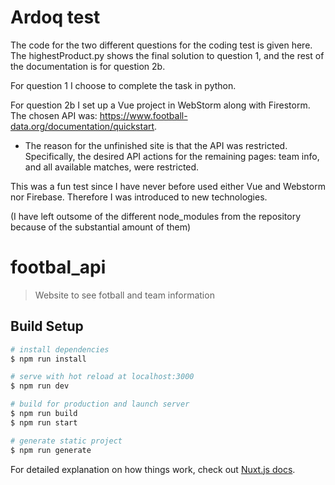 # Ardoq test

The code for the two different questions for the coding test is given here. The highestProduct.py shows the final solution to question 1, and the rest of the documentation is for question 2b.

For question 1 I choose to complete the task in python.

For question 2b I set up a Vue project in WebStorm along with Firestorm. The chosen API was: https://www.football-data.org/documentation/quickstart. 

- The reason for the unfinished site is that the API was restricted. Specifically, the desired API actions for the remaining pages: team info, and all available matches, were restricted.

This was a fun test since I have never before used either Vue and Webstorm nor Firebase. Therefore I was introduced to new technologies.

(I have left outsome of the different node_modules from the repository because of the substantial amount of them)

# footbal_api

> Website to see fotball and team information

## Build Setup

``` bash
# install dependencies
$ npm run install

# serve with hot reload at localhost:3000
$ npm run dev

# build for production and launch server
$ npm run build
$ npm run start

# generate static project
$ npm run generate
```

For detailed explanation on how things work, check out [Nuxt.js docs](https://nuxtjs.org).
